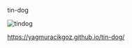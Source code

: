 tin-dog

![tindog](https://github.com/yagmuracikgoz/tin-dog/assets/152065467/c321dec6-11b5-4169-9870-5ae46bdc945e)


https://yagmuracikgoz.github.io/tin-dog/
